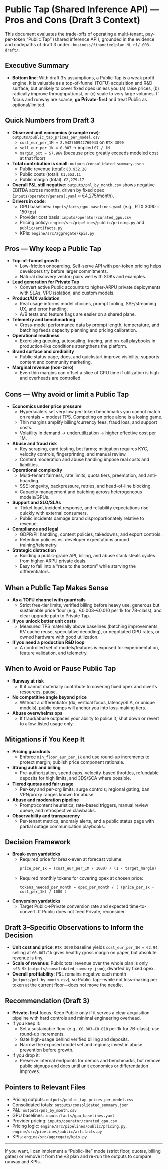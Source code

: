 # Public Tap (Shared Inference API) — Pros and Cons (Draft 3 Context)

This document evaluates the trade-offs of operating a multi-tenant, pay-per-token “Public Tap” (shared inference API), grounded in the evidence and codepaths of draft 3 under `.business/financieelplan_NL_nl/.003-draft/`.

## Executive Summary
- **Bottom line**: With draft 3’s assumptions, a Public Tap is a weak profit engine. It is valuable as a top-of-funnel (TOFU) acquisition and R&D surface, but unlikely to cover fixed opex unless you (a) raise prices, (b) radically improve throughput/cost, or (c) scale to very large volumes. If focus and runway are scarce, **go Private-first** and treat Public as optional/limited.

## Quick Numbers from Draft 3
- **Observed unit economics (example row)**: `outputs/public_tap_prices_per_model.csv`
  - `cost_eur_per_1M ≈ 2.942760942760943` on `RTX 3090`
  - `sell_eur_per_1k ≈ 0.007` → implied `€7 / 1M`
  - `margin_pct ≈ 57.96%` (because price greatly exceeds modeled cost at that floor)
- **Total contribution is small**: `outputs/consolidated_summary.json`
  - Public revenue (total): `€3,932.28`
  - Public costs (total): `€1,653.11`
  - Public margin (total): `€2,279.17`
- **Overall P&L still negative**: `outputs/pnl_by_month.csv` shows negative EBITDA across months, driven by fixed opex (`inputs/operator/general.yaml` ≈ €4,275/month).
- **Drivers in code**:
  - GPU baselines: `inputs/facts/gpu_baselines.yaml` (e.g., RTX 3090 = 150 tps)
  - Provider cost basis: `inputs/operator/curated_gpu.csv`
  - Pricing policy: `engine/src/pipelines/public/pricing.py` and `public/artifacts.py`
  - KPIs: `engine/src/aggregate/kpis.py`

## Pros — Why keep a Public Tap
- **Top-of-funnel growth**
  - Low-friction onboarding. Self-serve API with per-token pricing helps developers try before larger commitments.
  - Natural discovery vector; pairs well with SDKs and examples.
- **Lead generation for Private Tap**
  - Convert active Public accounts to higher-ARPU private deployments with SLAs, VPC isolation, and custom models.
- **Product/UX validation**
  - Real usage informs model choices, prompt tooling, SSE/streaming UX, and error handling.
  - A/B tests and feature flags are easier on a shared plane.
- **Telemetry and benchmarking**
  - Cross-model performance data by prompt length, temperature, and batching feeds capacity planning and pricing calibration.
- **Operational readiness**
  - Exercising queuing, autoscaling, tracing, and on-call playbooks in production-like conditions strengthens the platform.
- **Brand surface and credibility**
  - Public status page, docs, and quickstart improve visibility; supports content and community marketing.
- **Marginal revenue (non-zero)**
  - Even thin margins can offset a slice of GPU time if utilization is high and overheads are controlled.

## Cons — Why avoid or limit a Public Tap
- **Economics under price pressure**
  - Hyperscalers set very low per-token benchmarks you cannot match on rentals + modest TPS. Competing on price alone is a losing game.
  - Thin margins amplify billing/currency fees, fraud loss, and support costs.
  - Volatility in demand → underutilization → higher effective cost per 1M.
- **Abuse and fraud risk**
  - Key scraping, card testing, bot farms; mitigation requires KYC, velocity controls, fingerprinting, and manual review.
  - Content moderation and abuse handling impose real costs and liabilities.
- **Operational complexity**
  - Multi-tenant fairness, rate limits, quota tiers, preemption, and anti-hoarding.
  - SSE longevity, backpressure, retries, and head-of-line blocking.
  - Capacity management and batching across heterogeneous models/GPUs.
- **Support and SLO/SLAs**
  - Ticket load, incident response, and reliability expectations rise quickly with external consumers.
  - Public incidents damage brand disproportionately relative to revenue.
- **Compliance and legal**
  - GDPR/PII handling, content policies, takedowns, and export controls.
  - Retention policies vs. developer expectations around training/telemetry.
- **Strategic distraction**
  - Building a public-grade API, billing, and abuse stack steals cycles from higher-ARPU private deals.
  - Easy to fall into a “race to the bottom” while starving the differentiators.

## When a Public Tap Makes Sense
- **As a TOFU channel with guardrails**
  - Strict free-tier limits, verified billing before heavy use, generous but sustainable price floor (e.g., €0.003–€0.010 per 1k for 7B-class), and clear upgrade path to Private Tap.
- **If you unlock better unit costs**
  - Measured TPS materially above baselines (batching improvements, KV cache reuse, speculative decoding), or negotiated GPU rates, or owned hardware with good utilization.
- **If you need a production R&D loop**
  - A controlled set of models/features is exposed for experimentation, feature validation, and telemetry.

## When to Avoid or Pause Public Tap
- **Runway at risk**
  - If it cannot materially contribute to covering fixed opex and diverts resources, pause.
- **No competitive angle beyond price**
  - Without a differentiator (dx, vertical focus, latency/SLA, or unique models), public comps will anchor you into loss-making tiers.
- **Abuse overwhelms ops**
  - If fraud/abuse outpaces your ability to police it, shut down or revert to allow-listed usage only.

## Mitigations if You Keep It
- **Pricing guardrails**
  - Enforce `min_floor_eur_per_1k` and use round-up increments to protect margin; publish price component rationale.
- **Strong auth and billing**
  - Pre-authorization, spend caps, velocity-based throttles, refundable deposits for high limits, and 3DS/SCA where possible.
- **Tiered quotas and fair usage**
  - Per-key and per-org limits; surge controls; regional gating; ban VPN/proxy ranges known for abuse.
- **Abuse and moderation pipeline**
  - Prompt/content heuristics, rate-based triggers, manual review queue, and retrospective clawbacks.
- **Observability and transparency**
  - Per-tenant metrics, anomaly alerts, and a public status page with partial outage communication playbooks.

## Decision Framework
- **Break-even yardsticks**
  - Required price for break-even at forecast volume:
    ```text
    price_per_1k = (cost_eur_per_1M / 1000) / (1 - target_margin)
    ```
  - Required monthly tokens for covering opex at chosen price:
    ```text
    tokens_needed_per_month = opex_per_month / ( (price_per_1k - cost_per_1k) / 1000 )
    ```
- **Conversion yardsticks**
  - Target Public→Private conversion rate and expected time-to-convert. If Public does not feed Private, reconsider.

## Draft 3–Specific Observations to Inform the Decision
- **Unit cost and price**: `RTX 3090` baseline yields `cost_eur_per_1M ≈ €2.94`; selling at `€0.007/1k` gives healthy gross margin on paper, but absolute revenue is tiny.
- **Scale of revenue**: Public total revenue over the whole plan is only ~`€3.9k` (`outputs/consolidated_summary.json`), dwarfed by fixed opex.
- **Overall profitability**: P&L remains negative each month (`outputs/pnl_by_month.csv`), so Public Tap—while not loss-making per token at the current floor—does not move the needle.

## Recommendation (Draft 3)
- **Private-first** focus. Keep Public only if it serves a clear acquisition pipeline with hard controls and minimal engineering overhead.
- If you keep it:
  - Set a sustainable floor (e.g., `€0.003–€0.010` per 1k for 7B-class); use round-up increments.
  - Gate high-usage behind verified billing and deposits.
  - Narrow the exposed model set and regions; invest in abuse prevention before growth.
- If you drop it:
  - Preserve internal endpoints for demos and benchmarks, but remove public signups and docs until unit economics or differentiation improves.

## Pointers to Relevant Files
- Pricing outputs: `outputs/public_tap_prices_per_model.csv`
- Consolidated totals: `outputs/consolidated_summary.json`
- P&L: `outputs/pnl_by_month.csv`
- GPU baselines: `inputs/facts/gpu_baselines.yaml`
- Provider pricing: `inputs/operator/curated_gpu.csv`
- Pricing logic: `engine/src/pipelines/public/pricing.py`, `engine/src/pipelines/public/artifacts.py`
- KPIs: `engine/src/aggregate/kpis.py`

---

If you want, I can implement a “Public-lite” mode (strict floor, quotas, billing gates) or remove it from the v3 plan and re-run the outputs to compare runway and KPIs.
